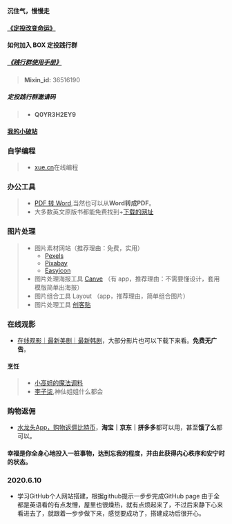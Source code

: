 **沉住气，慢慢走**

#### [《定投改变命运》](https://ri.firesbox.com/#/cn/)

#### 如何加入 BOX 定投践行群

##### [《践行群使用手册》](https://www.yuque.com/box1972/ggt8zk ) 

> **Mixin_id:** 36516190

##### 定投践行群邀请码
> * **Q0YR3H2EY9**

#### [我的小破站](https://space.bilibili.com/246534842)

### 自学编程
> * [xue.cn](https://xue.cn?inviter=wjyrr)在线编程


### 办公工具
> * [PDF 转 Word](https://smallpdf.com/cn/pdf-to-jpg),当然也可以从**Word转成PDF**。
> * 大多数英文原版书都能免费找到+[下载的网址](https://www.jiumodiary.com/)

### 图片处理
> * 图片素材网站（推荐理由：免费，实用） 
>   * [Pexels](https://www.pexels.com/zh-cn/)
>   * [Pixabay](https://pixabay.com/)
>   * [Easyicon](https://www.easyicon.net/)
> * 图片处理海报工具 [Canve](https://www.canva.cn/) （有 app，推荐理由：不需要懂设计，套用模版简单出海报） 
> * 图片组合工具 Layout （app，推荐理由，简单组合图片） 
> * 图片处理工具 [创客贴](https://www.chuangkit.com/)

### 在线观影
* [在线观影｜最新美剧｜最新韩剧](https://www.zxzj.me/)，大部分影片也可以下载下来看。**免费无广告**。

#### 烹饪
> * [小高姐的魔法调料](https://space.bilibili.com/216156027/)
> * [李子柒](https://space.bilibili.com/19577966/),神仙姐姐什么都会


### 购物返佣
* [水龙头App，购物返佣比特币](https://app.exinearn.com/invite/6QQAQJ?source=link)，**淘宝｜京东｜拼多多**都可以用，甚至**饿了么**都可以。

#### 幸福是你全身心地投入一桩事物，达到忘我的程度，并由此获得内心秩序和安宁时的状态。

### 2020.6.10
* 学习GitHub个人网站搭建，根据github提示一步步完成GitHub page 由于全都是英语看的有点发懵，屋里也很燥热，就有点烦起来了，不过后来静下心来看进去了，就跟着一步步做下来，感觉要成功了，搭建成功后很开心。


